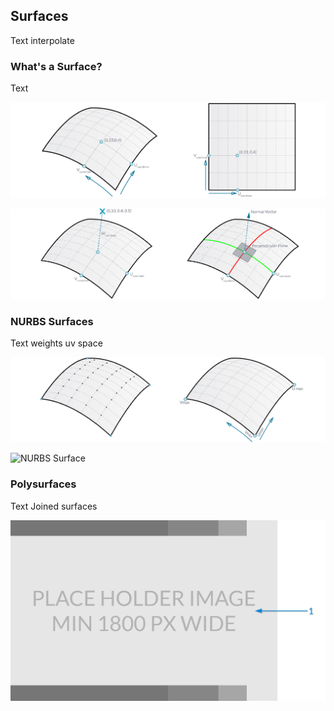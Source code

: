 ## Surfaces
Text
interpolate

### What's a Surface?
Text

![Surface](images/5-5/SurfaceParameter.png)

![Surface Properties](images/5-5/SurfaceProperties.png)


### NURBS Surfaces
Text
weights
uv space

![NURBS Surface](images/5-5/NURBSsurface.png)

![NURBS Surface](images/5-5/NURBSsurface-Degree.png)

### Polysurfaces
Text
Joined surfaces

![PolySurface](images/5-5/PolySurface.png)
